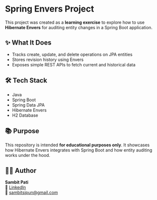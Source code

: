 # Spring Envers Project

This project was created as a **learning exercise** to explore how to use **Hibernate Envers** for auditing entity changes in a Spring Boot application.

## ✨ What It Does

- Tracks create, update, and delete operations on JPA entities
- Stores revision history using Envers
- Exposes simple REST APIs to fetch current and historical data

## 🛠️ Tech Stack

- Java
- Spring Boot
- Spring Data JPA
- Hibernate Envers
- H2 Database

## 📚 Purpose

This repository is intended **for educational purposes only**. It showcases how Hibernate Envers integrates with Spring Boot and how entity auditing works under the hood.

## 👨‍💻 Author

**Sambit Pati**  
🔗 [LinkedIn](www.linkedin.com/in/sambit-pati)  
📧 sambitsipun@gmail.com

